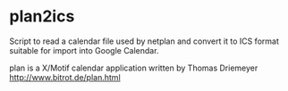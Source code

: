 plan2ics
========

Script to read a calendar file used by netplan and convert it to ICS format
suitable for import into Google Calendar.

plan is a X/Motif calendar application written by Thomas Driemeyer
http://www.bitrot.de/plan.html
